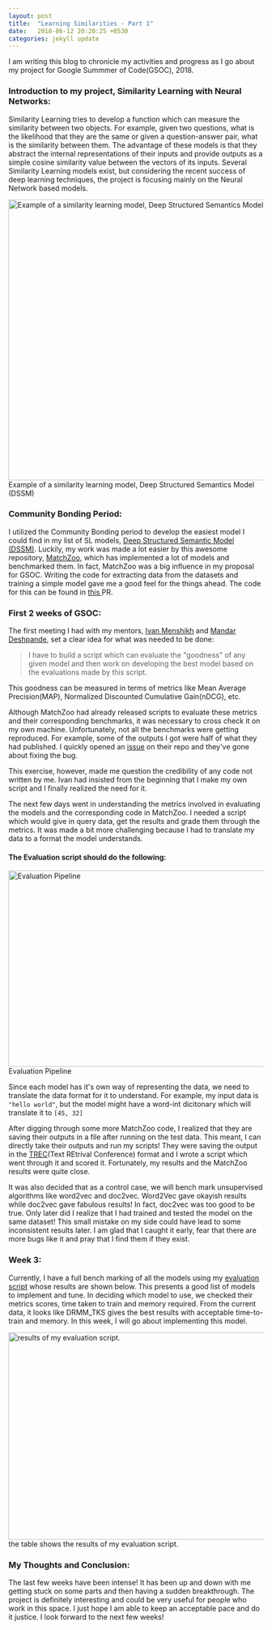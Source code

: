 ```yaml
---
layout: post
title:  "Learning Similarities - Part 1"
date:   2018-06-12 20:20:25 +0530
categories: jekyll update
---
```

<p>I am writing this blog to chronicle my activities and progress as I go about my project for Google Summmer of Code(GSOC), 2018.</p>

<h3>Introduction to my project, Similarity Learning with Neural Networks: </h3>
<p>Similarity Learning tries to develop a function which can measure the similarity between two objects. For example, given two questions, what is the likelihood that they are the same or given a question-answer pair, what is the similarity between them. The advantage of these models is that they abstract the internal representations of their inputs and provide outputs as a simple cosine similarity value between the vectors of its inputs.
Several Similarity Learning models exist, but considering the recent success of deep learning techniques, the project is focusing mainly on the Neural Network based models.</p>

<img src="https://rare-technologies.com/wp-content/uploads/2018/05/dssm.png" alt="Example of a similarity learning model, Deep Structured Semantics Model (DSSM)" width="1320" height="554" class="size-full wp-image-10822" /> 
Example of a similarity learning model, Deep Structured Semantics Model (DSSM)

<h3>Community Bonding Period:</h3>
<p>I utilized the Community Bonding period to develop the easiest model I could find in my list of SL models, <a href="https://www.microsoft.com/en-us/research/publication/learning-deep-structured-semantic-models-for-web-search-using-clickthrough-data/" target="_blank">Deep Structured Semantic Model (DSSM)</a>. Luckily, my work was made a lot easier by this awesome repository, <a href="https://github.com/faneshion/MatchZoo" target="_blank">MatchZoo</a>, which has implemented a lot of models and benchmarked them. In fact, MatchZoo was a big influence in my proposal for GSOC. Writing the code for extracting data from the datasets and training a simple model gave me a good feel for the things ahead. The code for this can be found in <a href="https://github.com/RaRe-Technologies/gensim/pull/2050">this </a> PR.</p>

<h3>First 2 weeks of GSOC:</h3>
<p>The first meeting I had with my mentors, <a href="https://github.com/menshikh-iv" target="_blank">Ivan Menshikh</a> and <a href="https://github.com/mandroid6" target="_blank">Mandar Deshpande</a>, set a clear idea for what was needed to be done: </p><p><blockquote>I have to build a script which can evaluate the "goodness" of any given model and then work on developing the best model based on the evaluations made by this script.</blockquote></p><p>This goodness can be measured in terms of metrics like Mean Average Precision(MAP), Normalized Discounted Cumulative Gain(nDCG), etc. </p>
<p>Although MatchZoo had already released scripts to evaluate these metrics and their corresponding benchmarks, it was necessary to cross check it on my own machine. Unfortunately, not all the benchmarks were getting reproduced. For example, some of the outputs I got were half of what they had published. I quickly opened an <a href="https://github.com/faneshion/MatchZoo/issues/103">issue</a> on their repo and they've gone about fixing the bug.</p>
<p>This exercise, however, made me question the credibility of any code not written by me. Ivan had insisted from the beginning that I make my own script and I finally realized the need for it.</p>
<p>The next few days went in understanding the metrics involved in evaluating the models and the corresponding code in MatchZoo. I needed a script which would give in query data, get the results and grade them through the metrics. It was made a bit more challenging because I had to translate my data to a format the model understands.</p>

<h4>The Evaluation script should do the following:</h4>
<img src="https://rare-technologies.com/wp-content/uploads/2018/05/eval_script_pipeline2.png" alt="Evaluation Pipeline" width="749" height="387" class="size-full wp-image-10838" /> 
Evaluation Pipeline

<p>Since each model has it's own way of representing the data, we need to translate the data format for it to understand. For example, my input data is <code>"hello world"</code>, but the model might have a word-int dicitonary which will translate it to <code>[45, 32]</code></p>

<p>After digging through some more MatchZoo code, I realized that they are saving their outputs in a file after running on the test data. This meant, I can directly take their outputs and run my scripts! They were saving the output in the <a href="https://trec.nist.gov/trec_eval/" target="_blank">TREC</a>(Text REtrival Conference) format and I wrote a script which went through it and scored it. Fortunately, my results and the MatchZoo results were quite close.</p>

<p>It was also decided that as a control case, we will bench mark unsupervised algorithms like word2vec and doc2vec. Word2Vec gave okayish results while doc2vec gave fabulous results! In fact, doc2vec was too good to be true. Only later did I realize that I had trained and tested the model on the same dataset! This small mistake on my side could have lead to some inconsistent results later. I am glad that I caught it early, fear that there are more bugs like it  and pray that I find them if they exist.</p>

<h3>Week 3:</h3>
<p>Currently, I have a full bench marking of all the models using my <a href="https://github.com/aneesh-joshi/gensim/blob/28fa12f185e137dcd6e4634c2ae454f502e0eba2/gensim/similarity_learning/evaluation_scripts/evaluate_models.py">evaluation script</a> whose results are shown below. This presents a good list of models to implement and tune. In deciding which model to use, we checked their metrics scores, time taken to train and memory required. From the current data, it looks like DRMM_TKS gives the best results with acceptable time-to-train and memory. In this week, I will go about implementing this model.</p>
<img src="https://rare-technologies.com/wp-content/uploads/2018/05/ranged-benchmarks-mz.png" alt="results of my evaluation script." width="1113" height="409" class="size-full wp-image-10833" />
the table shows the results of my evaluation script.
<h3>My Thoughts and Conclusion:</h3>
<p>The last few weeks have been intense! It has been up and down with me getting stuck on some parts and then having a sudden breakthrough. The project is definitely interesting and could be very useful for people who work in this space. I just hope I am able to keep an acceptable pace and do it justice. I look forward to the next few weeks!</p>

